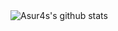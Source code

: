 <img align="center" src="https://github-readme-stats.vercel.app/api?username=asur4s&show_icons=true&include_all_commits=true&theme=buefy&hide_border=true" alt="Asur4s's github stats" />
